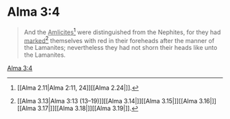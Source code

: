 # Alma 3:4

> And the <u>Amlicites</u>[^a] were distinguished from the Nephites, for they had <u>marked</u>[^b] themselves with red in their foreheads after the manner of the Lamanites; nevertheless they had not shorn their heads like unto the Lamanites.

[Alma 3:4](https://www.churchofjesuschrist.org/study/scriptures/bofm/alma/3?lang=eng&id=p4#p4)


[^a]: [[Alma 2.11|Alma 2:11, 24]][[Alma 2.24|]].  
[^b]: [[Alma 3.13|Alma 3:13 (13–19)]][[Alma 3.14|]][[Alma 3.15|]][[Alma 3.16|]][[Alma 3.17|]][[Alma 3.18|]][[Alma 3.19|]].  
